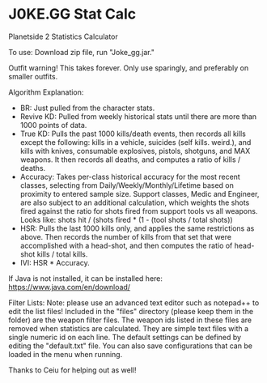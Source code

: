 # J0KE.GG Stat Calc
Planetside 2 Statistics Calculator

To use: Download zip file, run "Joke_gg.jar."

Outfit warning! This takes forever. Only use sparingly, and preferably on smaller outfits. 

Algorithm Explanation:

 * BR: Just pulled from the character stats. 
 * Revive KD: Pulled from weekly historical stats until there are more than 1000 points of data.
 * True KD: Pulls the past 1000 kills/death events, then records all kills except the following: kills in a vehicle, suicides (self kills. weird.), and kills with knives, consumable explosives, pistols, shotguns, and MAX weapons. It then records all deaths, and computes a ratio of kills / deaths.
 * Accuracy: Takes per-class historical accuracy for the most recent classes, selecting from Daily/Weekly/Monthly/Lifetime based on proximity to entered sample size. Support classes, Medic and Engineer, are also subject to an additional calculation, which weights the shots fired against the ratio for shots fired from support tools vs all weapons. Looks like: shots hit / (shots fired * (1 - (tool shots / total shots))
 * HSR: Pulls the last 1000 kills only, and applies the same restrictions as above. Then records the number of kills from that set that were accomplished with a head-shot, and then computes the ratio of head-shot kills / total kills.
 * IVI: HSR * Accuracy.



If Java is not installed, it can be installed here: https://www.java.com/en/download/


Filter Lists:
Note: please use an advanced text editor such as notepad++ to edit the list files!
Included in the "files" directory (please keep them in the folder) are the weapon filter files. The weapon ids listed in these files are removed when statistics are calculated. They are simple text files with a single numeric id on each line. The default settings can be defined by editing the "default.txt" file. You can also save configurations that can be loaded in the menu when running.

Thanks to Ceiu for helping out as well!
